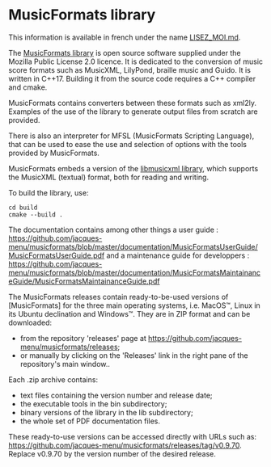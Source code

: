 # MusicFormats library

This information is available in french under the name [LISEZ_MOI.md](https://github.com/jacques-menu/musicformats/blob/master/LISEZ_MOI.md).

The [MusicFormats library](https://github.com/jacques-menu/musicformats) is open source software
supplied under the Mozilla Public License 2.0 licence.
It is dedicated to the conversion of music score formats
such as MusicXML, LilyPond, braille music and Guido.
It is written in C++17. Building it from the source code requires a C++ compiler and cmake.

MusicFormats contains converters between these formats such as xml2ly.
Examples of the use of the library to generate output files from scratch are provided.

There is also an interpreter for MFSL (MusicFormats Scripting Language), that can be used
to ease the use and selection of options with the tools provided by MusicFormats.

MusicFormats embeds a version of the [libmusicxml library](https://github.com/grame-cncm/libmusicxml.git),
which supports the MusicXML (textual) format, both for reading and writing.

To build the library, use:

    cd build
    cmake --build .

The documentation contains among other things a user guide :
  https://github.com/jacques-menu/musicformats/blob/master/documentation/MusicFormatsUserGuide/MusicFormatsUserGuide.pdf
and a maintenance guide for developpers :
  https://github.com/jacques-menu/musicformats/blob/master/documentation/MusicFormatsMaintainanceGuide/MusicFormatsMaintainanceGuide.pdf

The MusicFormats releases contain ready-to-be-used versions of [MusicFormats] for the three main operating systems,
i.e. MacOS™, Linux in its Ubuntu declination and Windows™.
They are in ZIP format and can be downloaded:
  - from the repository 'releases' page at
https://github.com/jacques-menu/musicformats/releases;
  - or manually by clicking on the 'Releases' link in the right pane of the repository's main window..

Each .zip archive contains:
  - text files containing the version number and release date;
  - the executable tools in the bin subdirectory;
  - binary versions of the library in the lib subdirectory;
  - the whole set of PDF documentation files.

These ready-to-use versions can be accessed directly with URLs such as:
  https://github.com/jacques-menu/musicformats/releases/tag/v0.9.70.
Replace v0.9.70 by the version number of the desired release.
